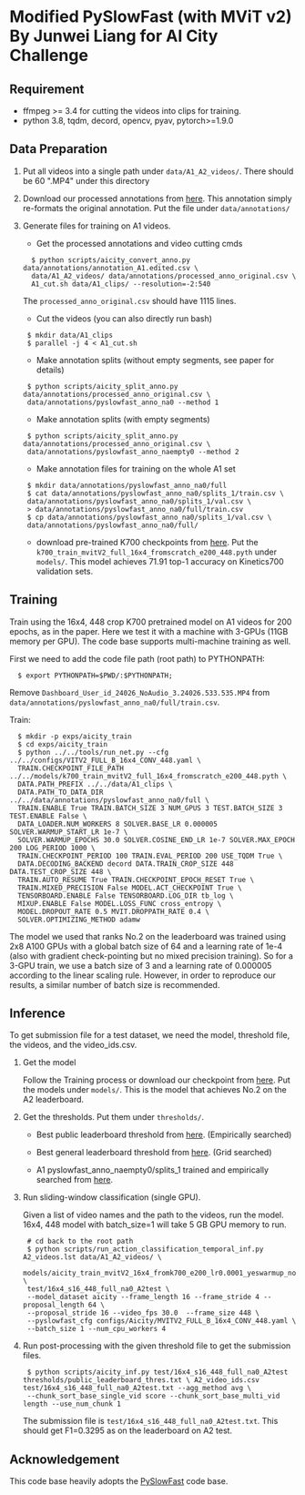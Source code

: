 # Modified PySlowFast (with MViT v2) By Junwei Liang for AI City Challenge


## Requirement
  + ffmpeg >= 3.4 for cutting the videos into clips for training.
  + python 3.8, tqdm, decord, opencv, pyav, pytorch>=1.9.0

## Data Preparation
  1. Put all videos into a single path under `data/A1_A2_videos/`. There should be 60 ".MP4" under this directory
  2. Download our processed annotations from [here](https://drive.google.com/file/d/1-Xj0HsYJqsA_mdrTBUijp4GHSr8Zrin6/view?usp=sharing). This annotation simply re-formats the original annotation. Put the file under `data/annotations/`

  3. Generate files for training on A1 videos.

     + Get the processed annotations and video cutting cmds

      ```
        $ python scripts/aicity_convert_anno.py data/annotations/annotation_A1.edited.csv \
        data/A1_A2_videos/ data/annotations/processed_anno_original.csv \
        A1_cut.sh data/A1_clips/ --resolution=-2:540
      ```
      The `processed_anno_original.csv` should have 1115 lines.

     + Cut the videos (you can also directly run bash)

     ```
      $ mkdir data/A1_clips
      $ parallel -j 4 < A1_cut.sh
     ```

     + Make annotation splits (without empty segments, see paper for details)

     ```
      $ python scripts/aicity_split_anno.py data/annotations/processed_anno_original.csv \
      data/annotations/pyslowfast_anno_na0 --method 1
     ```

     + Make annotation splits (with empty segments)

     ```
      $ python scripts/aicity_split_anno.py data/annotations/processed_anno_original.csv \
      data/annotations/pyslowfast_anno_naempty0 --method 2
     ```

     + Make annotation files for training on the whole A1 set

     ```
      $ mkdir data/annotations/pyslowfast_anno_na0/full
      $ cat data/annotations/pyslowfast_anno_na0/splits_1/train.csv \
      data/annotations/pyslowfast_anno_na0/splits_1/val.csv \
      > data/annotations/pyslowfast_anno_na0/full/train.csv
      $ cp data/annotations/pyslowfast_anno_na0/splits_1/val.csv \
      data/annotations/pyslowfast_anno_na0/full/
     ```

     + download pre-trained K700 checkpoints from [here](https://drive.google.com/file/d/1wn1392Kn6CFxcSH6lJpqZky9-PJxqTlY/view?usp=sharing). Put the `k700_train_mvitV2_full_16x4_fromscratch_e200_448.pyth` under `models/`. This model achieves 71.91 top-1 accuracy on Kinetics700 validation sets.

## Training
  Train using the 16x4, 448 crop K700 pretrained model on A1 videos for 200 epochs, as in the paper.
  Here we test it with a machine with 3-GPUs (11GB memory per GPU). The code base supports multi-machine training as well.

  First we need to add the code file path (root path) to PYTHONPATH:

  ```
    $ export PYTHONPATH=$PWD/:$PYTHONPATH;
  ```

  Remove `Dashboard_User_id_24026_NoAudio_3.24026.533.535.MP4` from `data/annotations/pyslowfast_anno_na0/full/train.csv`.

  Train:

  ```
    $ mkdir -p exps/aicity_train
    $ cd exps/aicity_train
    $ python ../../tools/run_net.py --cfg ../../configs/VITV2_FULL_B_16x4_CONV_448.yaml \
    TRAIN.CHECKPOINT_FILE_PATH ../../models/k700_train_mvitV2_full_16x4_fromscratch_e200_448.pyth \
    DATA.PATH_PREFIX ../../data/A1_clips \
    DATA.PATH_TO_DATA_DIR ../../data/annotations/pyslowfast_anno_na0/full \
    TRAIN.ENABLE True TRAIN.BATCH_SIZE 3 NUM_GPUS 3 TEST.BATCH_SIZE 3 TEST.ENABLE False \
    DATA_LOADER.NUM_WORKERS 8 SOLVER.BASE_LR 0.000005 SOLVER.WARMUP_START_LR 1e-7 \
    SOLVER.WARMUP_EPOCHS 30.0 SOLVER.COSINE_END_LR 1e-7 SOLVER.MAX_EPOCH 200 LOG_PERIOD 1000 \
    TRAIN.CHECKPOINT_PERIOD 100 TRAIN.EVAL_PERIOD 200 USE_TQDM True \
    DATA.DECODING_BACKEND decord DATA.TRAIN_CROP_SIZE 448 DATA.TEST_CROP_SIZE 448 \
    TRAIN.AUTO_RESUME True TRAIN.CHECKPOINT_EPOCH_RESET True \
    TRAIN.MIXED_PRECISION False MODEL.ACT_CHECKPOINT True \
    TENSORBOARD.ENABLE False TENSORBOARD.LOG_DIR tb_log \
    MIXUP.ENABLE False MODEL.LOSS_FUNC cross_entropy \
    MODEL.DROPOUT_RATE 0.5 MVIT.DROPPATH_RATE 0.4 \
    SOLVER.OPTIMIZING_METHOD adamw
  ```

  The model we used that ranks No.2 on the leaderboard was trained using 2x8 A100 GPUs with a global batch size of 64 and a learning rate of 1e-4 (also with gradient check-pointing but no mixed precision training). So for a 3-GPU train, we use a batch size of 3 and a learning rate of 0.000005 according to the linear scaling rule. However, in order to reproduce our results, a similar number of batch size is recommended.

## Inference
  To get submission file for a test dataset, we need the model, threshold file, the videos, and the video_ids.csv.

  1. Get the model

     Follow the Training process or download our checkpoint from [here](https://drive.google.com/file/d/12LQ_2iZZyFJcUjJ6zpU1CcHCbYEmoGJs/view?usp=sharing). Put the models under `models/`. This is the model that achieves No.2 on the A2 leaderboard.

  2. Get the thresholds. Put them under `thresholds/`.

     + Best public leaderboard threshold from [here](https://drive.google.com/file/d/1_TqeoV7MEuVp0LzlN99t3Kj5TvG-1Ry5/view?usp=sharing). (Empirically searched)

     + Best general leaderboard threshold from [here](https://drive.google.com/file/d/1xu3heJctorJ5QDyXCL2z81cUb3B3cwoN/view?usp=sharing). (Grid searched)

     + A1 pyslowfast_anno_naempty0/splits_1 trained and empirically searched from [here](https://drive.google.com/file/d/14gBk-mckw3eKKGu-rJtW2crn_z-4f9ug/view?usp=sharing).

  3. Run sliding-window classification (single GPU).

     Given a list of video names and the path to the videos, run the model.
     16x4, 448 model with batch_size=1 will take 5 GB GPU memory to run.

     ```
      # cd back to the root path
      $ python scripts/run_action_classification_temporal_inf.py A2_videos.lst data/A1_A2_videos/ \
      models/aicity_train_mvitV2_16x4_fromk700_e200_lr0.0001_yeswarmup_nomixup_dp0.5_dpr0.4_adamw_na0_full_448.pyth \
      test/16x4_s16_448_full_na0_A2test \
      --model_dataset aicity --frame_length 16 --frame_stride 4 --proposal_length 64 \
      --proposal_stride 16 --video_fps 30.0  --frame_size 448 \
      --pyslowfast_cfg configs/Aicity/MVITV2_FULL_B_16x4_CONV_448.yaml \
      --batch_size 1 --num_cpu_workers 4
     ```

  4. Run post-processing with the given threshold file to get the submission files.

     ```
      $ python scripts/aicity_inf.py test/16x4_s16_448_full_na0_A2test thresholds/public_leaderboard_thres.txt \ A2_video_ids.csv test/16x4_s16_448_full_na0_A2test.txt --agg_method avg \
      --chunk_sort_base_single_vid score --chunk_sort_base_multi_vid length --use_num_chunk 1
     ```

     The submission file is `test/16x4_s16_448_full_na0_A2test.txt`. This should get F1=0.3295 as on the leaderboard on A2 test.

## Acknowledgement
  This code base heavily adopts the [PySlowFast](https://github.com/facebookresearch/SlowFast) code base.
